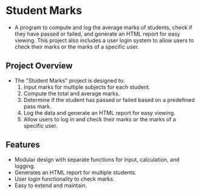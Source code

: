 #  Student Marks

-  A program to compute and log the average marks of students, check if they have passed or failed, and generate an HTML report for easy viewing. This project also includes a user login system to allow users to check their marks or the marks of a specific user.

## Project Overview

-  The "Student Marks" project is designed to:
   1. Input marks for multiple subjects for each student.
   2. Compute the total and average marks.
   3. Determine if the student has passed or failed based on a predefined pass mark.
   4. Log the data and generate an HTML report for easy viewing.
   5. Allow users to log in and check their marks or the marks of a specific user.

## Features

-  Modular design with separate functions for input, calculation, and logging.
-  Generates an HTML report for multiple students.
-  User login functionality to check marks.
-  Easy to extend and maintain.